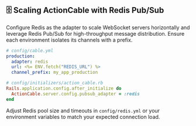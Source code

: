 ## 🗄️ Scaling ActionCable with Redis Pub/Sub

Configure Redis as the adapter to scale WebSocket servers horizontally and leverage Redis Pub/Sub for high-throughput message distribution. Ensure each environment isolates its channels with a prefix.

```yaml
# config/cable.yml
production:
  adapter: redis
  url: <%= ENV.fetch("REDIS_URL") %>
  channel_prefix: my_app_production
```  
```ruby
# config/initializers/action_cable.rb
Rails.application.config.after_initialize do
  ActionCable.server.config.pubsub_adapter = :redis
end
```  
Adjust Redis pool size and timeouts in `config/redis.yml` or your environment variables to match your expected connection load.